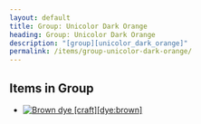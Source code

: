 ```yaml
---
layout: default
title: Group: Unicolor Dark Orange
heading: Group: Unicolor Dark Orange
description: "[group][unicolor_dark_orange]"
permalink: /items/group-unicolor-dark-orange/
---
```



## Items in Group

<ul class="list-items clearfix">
    <li><a href="{{site.baseurl}}/items/dye-brown/"><img src="{{site.baseurl}}/assets/img/items/textures/dye_brown.png" data-toggle="tooltip" title="Brown dye [craft][dye:brown]"></a></li>
</ul>
